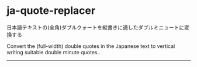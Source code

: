 # ja-quote-replacer

日本語テキストの(全角)ダブルクォートを縦書きに適したダブルミニュートに変換する

Convert the (full-width) double quotes in the Japanese text to vertical writing suitable double minute quotes..

---

